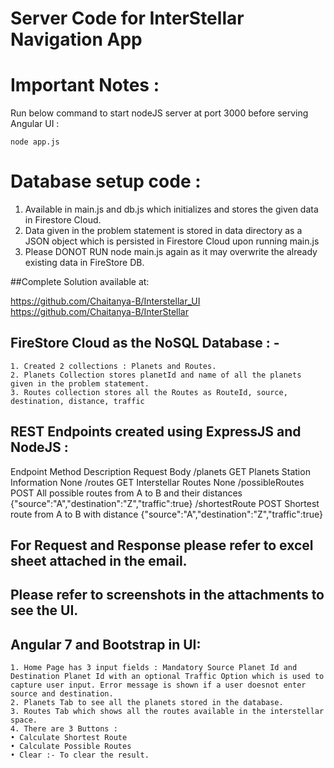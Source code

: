 # Server Code for InterStellar Navigation App

# Important Notes :
Run below command to start nodeJS server at port 3000 before serving Angular UI :

    node app.js

# Database setup code :
1. Available in main.js and db.js which initializes and stores the given data in Firestore Cloud.
2. Data given in the problem statement is stored in data directory as a JSON object which is persisted in Firestore Cloud upon running main.js
3. Please DONOT RUN node main.js again as it may overwrite the already existing data in FireStore DB. 

##Complete Solution available at: 

https://github.com/Chaitanya-B/Interstellar_UI
https://github.com/Chaitanya-B/InterStellar

## FireStore Cloud as the NoSQL Database : - 
    1. Created 2 collections : Planets and Routes. 
    2. Planets Collection stores planetId and name of all the planets given in the problem statement.
    3. Routes collection stores all the Routes as RouteId, source, destination, distance, traffic 

## REST Endpoints created using ExpressJS and NodeJS :

Endpoint	Method	Description	Request Body
/planets	GET	Planets Station Information	None
/routes	GET	Interstellar Routes	None
/possibleRoutes	POST	All possible routes from A to B and their distances	{"source":"A","destination":"Z","traffic":true}
/shortestRoute	POST	Shortest route from A to B with distance	{"source":"A","destination":"Z","traffic":true}


## For Request and Response please refer to excel sheet attached in the email.
## Please refer to screenshots in the attachments to see the UI.

## Angular 7 and Bootstrap in UI: 
    1. Home Page has 3 input fields : Mandatory Source Planet Id and Destination Planet Id with an optional Traffic Option which is used to capture user input. Error message is shown if a user doesnot enter source and destination.
    2. Planets Tab to see all the planets stored in the database.
    3. Routes Tab which shows all the routes available in the interstellar space.
    4. There are 3 Buttons : 
    • Calculate Shortest Route
    • Calculate Possible Routes
    • Clear :- To clear the result. 


